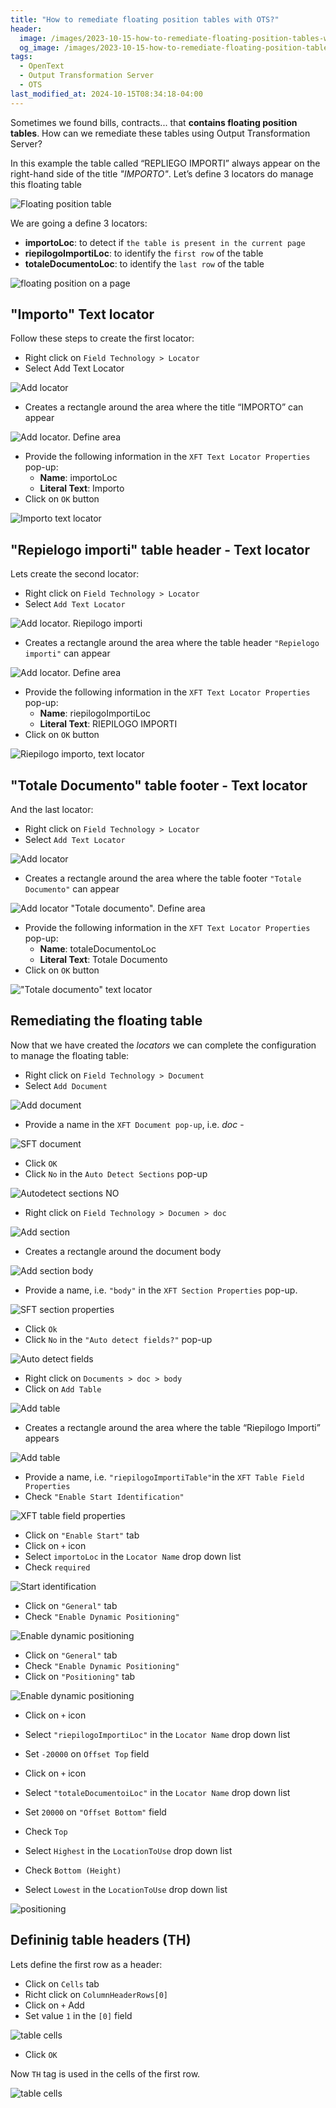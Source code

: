 ```yaml
---
title: "How to remediate floating position tables with OTS?"
header:
  image: /images/2023-10-15-how-to-remediate-floating-position-tables-with-ots/01-floating-position-table.png
  og_image: /images/2023-10-15-how-to-remediate-floating-position-tables-with-ots/01-floating-position-table.png
tags:
  - OpenText
  - Output Transformation Server
  - OTS
last_modified_at: 2024-10-15T08:34:18-04:00
---
```


Sometimes we found bills, contracts... that **contains floating position tables**. How can we remediate these tables using Output Transformation Server?

In this example the table called “REPLIEGO IMPORTI” always appear on the right-hand side of the title *"IMPORTO"*.
Let’s define 3 locators do manage this floating table

![Floating position table](/images/2023-10-15-how-to-remediate-floating-position-tables-with-ots/02-floating-position-table.png)

We are going a define 3 locators:

 - **importoLoc**: to detect if `the table is present in the current page`
 - **riepilogoImportiLoc**:  to identify the `first row` of the table
 - **totaleDocumentoLoc**:  to identify the `last row` of the table

![floating position on a page](/images/2023-10-15-how-to-remediate-floating-position-tables-with-ots/01bis-locators.png)

## "Importo" Text locator 

Follow these steps to create the first locator:

 - Right click on `Field Technology > Locator`
 - Select Add Text Locator

![Add locator](/images/2023-10-15-how-to-remediate-floating-position-tables-with-ots/03-add-locator.png)

 - Creates a rectangle around the area where the title “IMPORTO” can appear
 
![Add locator. Define area](/images/2023-10-15-how-to-remediate-floating-position-tables-with-ots/04-add-locator-define-area.png) 
 
 - Provide the following information in the `XFT Text Locator Properties` pop-up:
   - **Name**: importoLoc
   - **Literal Text**: Importo
 - Click on `OK` button

![Importo text locator](/images/2023-10-15-how-to-remediate-floating-position-tables-with-ots/05-importo-text-locator.png)

## "Repielogo importi" table header - Text locator 

Lets create the second locator:

 - Right click on `Field Technology > Locator`
 - Select `Add Text Locator`

![Add locator. Riepilogo importi](/images/2023-10-15-how-to-remediate-floating-position-tables-with-ots/06-add-locator-riepilogo-importi.png)

 - Creates a rectangle around the area where the table header `"Repielogo importi"` can appear

![Add locator. Define area](/images/2023-10-15-how-to-remediate-floating-position-tables-with-ots/07-add-locator-define-area.png)

 - Provide the following information in the `XFT Text Locator Properties` pop-up:
   - **Name**: riepilogoImportiLoc
   - **Literal Text**: RIEPILOGO IMPORTI
 - Click on `OK` button

![Riepilogo importo, text locator](/images/2023-10-15-how-to-remediate-floating-position-tables-with-ots/08-riepilogo-importo-text-locator.png)

## "Totale Documento" table footer - Text locator 

And the last locator:

 - Right click on `Field Technology > Locator`
 - Select `Add Text Locator`

![Add locator](/images/2023-10-15-how-to-remediate-floating-position-tables-with-ots/09-add-locator-totale-documento.png)

 - Creates a rectangle around the area where the table footer `"Totale Documento"` can appear

![Add locator "Totale documento". Define area](/images/2023-10-15-how-to-remediate-floating-position-tables-with-ots/10-add-locator-totale-documento-define-area.png)

 - Provide the following information in the `XFT Text Locator Properties` pop-up:
   - **Name**: totaleDocumentoLoc
   - **Literal Text**: Totale Documento
 - Click on `OK` button

!["Totale documento" text locator](/images/2023-10-15-how-to-remediate-floating-position-tables-with-ots/11-totale-documento-text-locator.png)

## Remediating the floating table

Now that we have created the *locators* we can complete the configuration to manage the floating table:

 - Right click on `Field Technology > Document`
 - Select `Add Document`

![Add document](/images/2023-10-15-how-to-remediate-floating-position-tables-with-ots/12-add-document.png)

 - Provide a name in the `XFT Document pop-up`, i.e. *doc* - 

![SFT document](/images/2023-10-15-how-to-remediate-floating-position-tables-with-ots/13-xft-document.png)

 - Click `OK`
 - Click `No` in the `Auto Detect Sections` pop-up
 
![Autodetect sections NO](/images/2023-10-15-how-to-remediate-floating-position-tables-with-ots/14-autodetect-sections-no.png)

 - Right click on `Field Technology > Documen > doc`
 
 
 ![Add section](/images/2023-10-15-how-to-remediate-floating-position-tables-with-ots/15-add-section.png)
 
 - Creates a rectangle around the document body

 ![Add section body](/images/2023-10-15-how-to-remediate-floating-position-tables-with-ots/16-add-section-body.png)

 - Provide a name, i.e. `"body"` in the `XFT Section Properties` pop-up.

 ![SFT section properties](/images/2023-10-15-how-to-remediate-floating-position-tables-with-ots/17-xft-section-properties.png)

 - Click `Ok`
 - Click `No` in the `"Auto detect fields?"` pop-up
 
 ![Auto detect fields](/images/2023-10-15-how-to-remediate-floating-position-tables-with-ots/18-auto-detect-fields.png)
  
 - Right click on `Documents > doc > body`
 - Click on `Add Table`

 ![Add table](/images/2023-10-15-how-to-remediate-floating-position-tables-with-ots/19-add-table.png)

 - Creates a rectangle around the area where the table “Riepilogo Importi” appears

 ![Add table](/images/2023-10-15-how-to-remediate-floating-position-tables-with-ots/20-add-table.png)

 - Provide a name, i.e. `"riepilogoImportiTable"`in the `XFT Table Field Properties`
 - Check `"Enable Start Identification"`

 ![XFT table field properties](/images/2023-10-15-how-to-remediate-floating-position-tables-with-ots/21-xft-table-field-properties.png)

 - Click on  `"Enable Start"` tab
 - Click on `+` icon
 - Select `importoLoc` in the `Locator Name` drop down list
 - Check `required`

 ![Start identification](/images/2023-10-15-how-to-remediate-floating-position-tables-with-ots/22-start-identification.png)

 - Click on  `"General"` tab
 - Check `"Enable Dynamic Positioning"`

 ![Enable dynamic positioning](/images/2023-10-15-how-to-remediate-floating-position-tables-with-ots/23-enable-dynamic-positioning.png)

 - Click on  `"General"` tab
 - Check `"Enable Dynamic Positioning"`
 - Click on  `"Positioning"` tab
 
 ![Enable dynamic positioning](/images/2023-10-15-how-to-remediate-floating-position-tables-with-ots/23-enable-dynamic-positioning.png)
 
 - Click on  `+` icon
 - Select `"riepilogoImportiLoc"` in the `Locator Name` drop down list
 - Set `-20000` on `Offset Top` field
 
 - Click on  `+` icon
 - Select `"totaleDocumentoiLoc"` in the `Locator Name` drop down list
 - Set `20000` on `"Offset Bottom"` field

 - Check  `Top`
 - Select `Highest` in the `LocationToUse` drop down list
 - Check  `Bottom (Height)`
 - Select `Lowest` in the `LocationToUse` drop down list

 ![positioning](/images/2023-10-15-how-to-remediate-floating-position-tables-with-ots/24-positioning.png)


## Defininig table headers (TH)

Lets define the first row as a header:

 - Click on  `Cells` tab
 - Richt click on `ColumnHeaderRows[0]`
 - Click on  `+` Add
 - Set value `1` in the `[0]` field

 ![table cells](/images/2023-10-15-how-to-remediate-floating-position-tables-with-ots/25-cells.png)

 - Click `OK`

Now `TH` tag is used in the cells of the first row.

 ![table cells](/images/2023-10-15-how-to-remediate-floating-position-tables-with-ots/26-table-with-headers.png)











